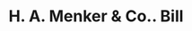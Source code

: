 ---
doi: 10.7916/D8SX7R7C
date_other: '1890'
date_other_textual: 1890-1899
form: printed ephemera
genre:
- Invoices
name:
- H. A. Menker & Co.
object_in_context_url: https://biggert.cul.columbia.edu/items/view/ave_biggert_00892
subject_hierarchical_geographic:
- Buffalo, New York, United States
subject_name:
- H. A. Menker & Co.
title: H. A. Menker & Co.. Bill
sort_title: H. A. Menker & Co.. Bill
call_number: ave_biggert_00892
coordinates:
- 42.90472222222222,-78.84944444444444
pid: ave_biggert_00892
identifiers: ave_biggert_00892
thumbnail: https://derivativo-2.library.columbia.edu/iiif/2/ldpd:345810/full/!256,256/0/native.jpg
permalink: /biggert/ave_biggert_00892/
layout: iiif-image-page
---